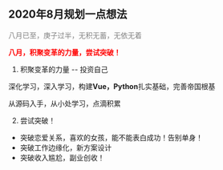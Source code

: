 <div id="metaData" createTime="2020-08-03 09:00:00" category="个人随笔" tags="个人规划" title="2020年8月规划一点想法"></div>

## 2020年8月规划一点想法


<span style="color:grey">八月已至，庚子过半，无积无蓄，无依无着</span>


<b style="color:red">八月，积聚变革的力量，尝试突破！</b>


1. 积聚变革的力量  -- 投资自己

深化学习，深入学习，构建<b>Vue，Python</b>扎实基础，完善帝国根基


从源码入手，从小处学习，点滴积累


2. 尝试突破！
   
  * 突破恋爱关系，喜欢的女孩，能不能表白成功！告别单身！
  * 突破工作边缘化，新方案设计
  * 突破收入尴尬，副业创收！
